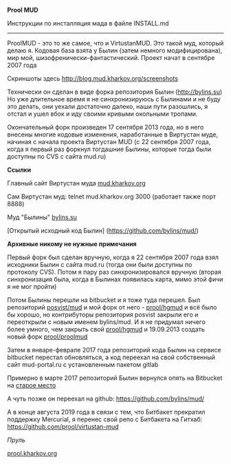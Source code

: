 **Prool MUD**

Инструкции по инсталляция мада в файле INSTALL.md

---

ProolMUD - это то же самое, что и VirtustanMUD. Это такой муд, который делаю я. Кодовая база взята у Былин
(затем немного модифицирована), мир мой, шизофренически-фантастический.
Проект начат в сентябре 2007 года

Скриншоты здесь http://blog.mud.kharkov.org/screenshots

Технически он сделан в виде форка репозитория Былин (http://bylins.su)
Но уже длительное время я не синхронизируюсь с Былинами и не буду это делать, они уехали
достаточно далеко, наши пути разошлись, я отстал и ушел вбок и иду своими кривыми окольными тропами.

Окончательный форк произведен 17 сентября 2013 года, но в него внесены многие кодовые изменения, наработанные
в Виртустан муде, начиная с начала проекта Виртустан MUD (с 22 сентября 2007 года, когда я первый раз форкнул тогдашние
Былины, которые тогда были доступны по CVS с сайта mud.ru)

**Ссылки**

Главный сайт Виртустан муда [mud.kharkov.org](http://mud.kharkov.org)

Сам Виртустан муд: telnet mud.kharkov.org 3000 (работает также порт 8888)

Муд "Былины" [bylins.su](http://bylins.su)

[Открытый исходный код Былин] (https://github.com/bylins/mud/)

**Архивные никому не нужные примечания**

Первый форк был сделан вручную, когда я 22 сентября 2007 года взял исходники Былин с сайта mud.ru
(тогда они были доступны по протоколу CVS). Потом я пару раз синхронизировался вручную (вторая синхронизация
была, когда в Былинах появилась карта, мимо этой фичи я не мог пройти)

Потом Былины перешли на bitbucket и я тоже туда перешел.
Был репозиторий [posvist/mud](https://bitbucket.org/posvist/mud) и мой форк от него -
[prool/hgmud](https://bitbucket.org/prool/hgmud) и всё было бы хорошо,
но контрибуторы репозитория posvist закрыли его и переоткрыли с новым именем bylins/mud. И я не придумал
ничего более умного, чем закрыть свой [prool/hgmud](https://bitbucket.org/prool/hgmud) и 19.09.2013 создать новый форк
[prool/proolmud](https://bitbucket.org/prool/proolmud)

Затем в январе-феврале 2017 года репозиторий кода Былин на сервисе bitbucket перестал обновляться, а код
переехал на свой собственный сайт mud-portal.ru с установленным пакетом gitlab

Примерно в марте 2017 репозиторий Былин вернулся опять на Bitbucket на [старое место](https://bitbucket.org/bylins/mud)

А чуть позже он переехал на github: https://github.com/bylins/mud/

А в конце августа 2019 года в связи с тем, что Битбакет прекратил поддержку Mercurial, я перенес свой репо с
Битбакета на Гитхаб: https://github.com/prool/virtustan-mud

*Пруль*

[prool.kharkov.org](http://prool.kharkov.org)

